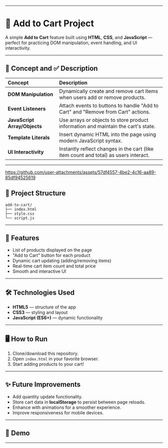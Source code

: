 

---

# 🛒 Add to Cart Project

A simple **Add to Cart** feature built using **HTML**, **CSS**, and **JavaScript** — perfect for practicing DOM manipulation, event handling, and UI interactivity.

---

## 🧠 Concept and ✅ Description

| Concept | Description |
|:--------|:------------|
| **DOM Manipulation** | Dynamically create and remove cart items when users add or remove products. |
| **Event Listeners** | Attach events to buttons to handle "Add to Cart" and "Remove from Cart" actions. |
| **JavaScript Array/Objects** | Use arrays or objects to store product information and maintain the cart's state. |
| **Template Literals** | Insert dynamic HTML into the page using modern JavaScript syntax. |
| **UI Interactivity** | Instantly reflect changes in the cart (like item count and total) as users interact. |

---

https://github.com/user-attachments/assets/57df4557-4be2-4c16-aa89-85df94525619



## 📂 Project Structure

```
add-to-cart/
├── index.html
├── style.css
└── script.js
```

---

## 🚀 Features

- List of products displayed on the page
- "Add to Cart" button for each product
- Dynamic cart updating (adding/removing items)
- Real-time cart item count and total price
- Smooth and interactive UI

---

## 🛠️ Technologies Used

- **HTML5** — structure of the app
- **CSS3** — styling and layout
- **JavaScript (ES6+)** — dynamic functionality

---

## 🖥️ How to Run

1. Clone/download this repository.
2. Open `index.html` in your favorite browser.
3. Start adding products to your cart!

---

## ✨ Future Improvements

- Add quantity update functionality.
- Store cart data in **localStorage** to persist between page reloads.
- Enhance with animations for a smoother experience.
- Improve responsiveness for mobile devices.

---

## 📸 Demo




---

